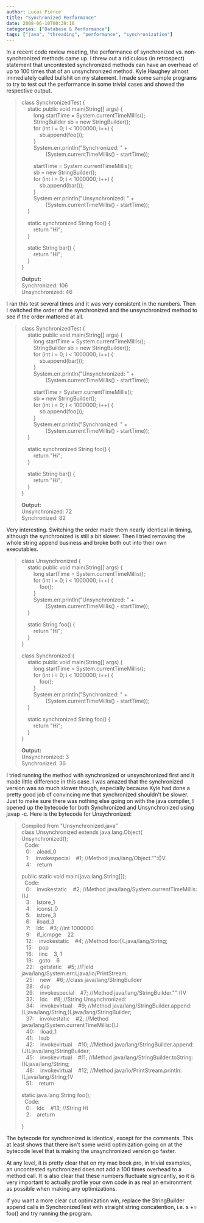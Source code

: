 ```yaml
---
author: Lucas Pierce
title: "Synchronized Performance"
date: 2008-06-10T00:39:10
categories: ["Database & Performance"]
tags: ["java", "threading", "performance", "synchronization"]
---
```


In a recent code review meeting, the performance of synchronized vs. non-synchronized methods came up. I threw out a ridiculous (in retrospect) statement that uncontested synchronized methods can have an overhead of up to 100 times that of an unsynchronized method. Kyle Haughey almost immediately called bullshit on my statement. I made some sample programs to try to test out the performance in some trivial cases and showed the respective output.

> class SynchronizedTest {  
>     static public void main(String[] args) {  
>         long startTime = System.currentTimeMillis();  
>         StringBuilder sb = new StringBuilder();  
>         for (int i = 0; i < 1000000; i++) {  
>             sb.append(foo());  
>         }  
>         System.err.println("Synchronized: " +   
>                 (System.currentTimeMillis() - startTime));
>
>         startTime = System.currentTimeMillis();  
>         sb = new StringBuilder();  
>         for (int i = 0; i < 1000000; i++) {  
>             sb.append(bar());  
>         }  
>         System.err.println("Unsynchronized: " +   
>                 (System.currentTimeMillis() - startTime));  
>     }
>
>     static synchronized String foo() {  
>         return "Hi";  
>     }
>
>     static String bar() {  
>         return "Hi";  
>     }  
> }
>
> **Output:**  
> Synchronized: 106  
> Unsynchronized: 46

I ran this test several times and it was very consistent in the numbers. Then I switched the order of the synchronized and the unsynchronized method to see if the order mattered at all.

> class SynchronizedTest {  
>     static public void main(String[] args) {  
>         long startTime = System.currentTimeMillis();  
>         StringBuilder sb = new StringBuilder();  
>         for (int i = 0; i < 1000000; i++) {  
>             sb.append(bar());  
>         }  
>         System.err.println("Unsynchronized: " +   
>                 (System.currentTimeMillis() - startTime));
>
>         startTime = System.currentTimeMillis();  
>         sb = new StringBuilder();  
>         for (int i = 0; i < 1000000; i++) {  
>             sb.append(foo());  
>         }  
>         System.err.println("Synchronized: " +   
>                 (System.currentTimeMillis() - startTime));  
>     }
>
>     static synchronized String foo() {  
>         return "Hi";  
>     }
>
>     static String bar() {  
>         return "Hi";  
>     }  
> }
>
> **Output:**  
> Unsynchronized: 72  
> Synchronized: 82

Very interesting. Switching the order made them nearly identical in timing, although the synchronized is still a bit slower. Then I tried removing the whole string append business and broke both out into their own executables.

> class Unsynchronized {  
>     static public void main(String[] args) {  
>         long startTime = System.currentTimeMillis();  
>         for (int i = 0; i < 1000000; i++) {  
>             foo();  
>         }  
>         System.err.println("Unsynchronized: " +   
>                 (System.currentTimeMillis() - startTime));  
>     }
>
>     static String foo() {  
>         return "Hi";  
>     }  
> }
>
> class Synchronized {  
>     static public void main(String[] args) {  
>         long startTime = System.currentTimeMillis();  
>         for (int i = 0; i < 1000000; i++) {  
>             foo();  
>         }  
>         System.err.println("Synchronized: " +   
>                 (System.currentTimeMillis() - startTime));  
>     }
>
>     static synchronized String foo() {  
>         return "Hi";  
>     }  
> }
>
> **Output:**  
> Unsynchronized: 3  
> Synchronized: 36

I tried running the method with synchronized or unsynchronized first and it made little difference in this case. I was amazed that the synchronized version was so much slower though, especially because Kyle had done a pretty good job of convincing me that synchronized shouldn't be slower. Just to make sure there was nothing else going on with the java compiler, I opened up the bytecode for both Synchronized and Unsynchronized using javap -c. Here is the bytecode for Unsychronized:

> Compiled from "Unsynchronized.java"  
> class Unsynchronized extends java.lang.Object{  
> Unsynchronized();  
>   Code:  
>    0:    aload\_0  
>    1:    invokespecial    #1; //Method java/lang/Object."<init>":()V  
>    4:    return
>
> public static void main(java.lang.String[]);  
>   Code:  
>    0:    invokestatic    #2; //Method java/lang/System.currentTimeMillis:()J  
>    3:    lstore\_1  
>    4:    iconst\_0  
>    5:    istore\_3  
>    6:    iload\_3  
>    7:    ldc    #3; //int 1000000  
>    9:    if\_icmpge    22  
>    12:    invokestatic    #4; //Method foo:()Ljava/lang/String;  
>    15:    pop  
>    16:    iinc    3, 1  
>    19:    goto    6  
>    22:    getstatic    #5; //Field java/lang/System.err:Ljava/io/PrintStream;  
>    25:    new    #6; //class java/lang/StringBuilder  
>    28:    dup  
>    29:    invokespecial    #7; //Method java/lang/StringBuilder."<init>":()V  
>    32:    ldc    #8; //String Unsynchronized:   
>    34:    invokevirtual    #9; //Method java/lang/StringBuilder.append:(Ljava/lang/String;)Ljava/lang/StringBuilder;  
>    37:    invokestatic    #2; //Method java/lang/System.currentTimeMillis:()J  
>    40:    lload\_1  
>    41:    lsub  
>    42:    invokevirtual    #10; //Method java/lang/StringBuilder.append:(J)Ljava/lang/StringBuilder;  
>    45:    invokevirtual    #11; //Method java/lang/StringBuilder.toString:()Ljava/lang/String;  
>    48:    invokevirtual    #12; //Method java/io/PrintStream.println:(Ljava/lang/String;)V  
>    51:    return
>
> static java.lang.String foo();  
>   Code:  
>    0:    ldc    #13; //String Hi  
>    2:    areturn
>
> }

The bytecode for synchronized is identical, except for the comments. This at least shows that there isn't some weird optimization going on at the bytecode level that is making the unsynchronized version go faster.

At any level, it is pretty clear that on my mac book pro, in trivial examples, an uncontested synchronized does not add a 100 times overhead to a method call. It is also clear that these numbers fluctuate signicantly, so it is very important to actually profile your own code in as real an environment as possible when making any optimizations.

If you want a more clear cut optimization win, replace the StringBuilder append calls in SynchronizedTest with straight string concatention, i.e. s += foo() and try running the program.